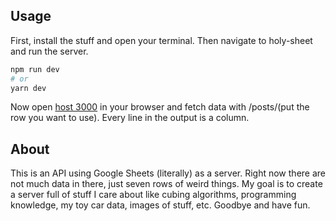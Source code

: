 ## Usage

First, install the stuff and open your terminal. Then navigate to holy-sheet and run the server.

```bash
npm run dev
# or
yarn dev
```

Now open [host 3000](http://localhost:3000) in your browser and fetch data with /posts/(put the row you want to use). Every line in the output is a column.

## About
This is an API using Google Sheets (literally) as a server. Right now there are not much data in there, just seven rows of weird things. My goal is to create a server full of stuff I care about like cubing algorithms, programming knowledge, my toy car data, images of stuff, etc. Goodbye and have fun.
